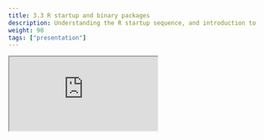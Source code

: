 ```yaml
---
title: 3.3 R startup and binary packages
description: Understanding the R startup sequence, and introduction to fast binary packages
weight: 90
tags: ["presentation"]
---
```


<!-- source: <a href="https://colorado.rstudio.com/rsc/team-admin/binary-packages" target="_blank">team-admin/binary-packages</a> -->
<div class="xaringan-column">
  <div class="responsive-container-xaringan">
    <div class="animated-r-wrapper">
      <div class="animated-r-vertical">
        <div class="animated-r-circle"></div>
      </div>
      <div class="animated-r-diagonal"></div>
    </div>
    <iframe 
      src="https://colorado.rstudio.com/rsc/team-admin/binary-packages" 
          gesture="media"  allow="encrypted-media" allowfullscreen
          scrolling="no">
    </iframe>
  </div>
</div>

